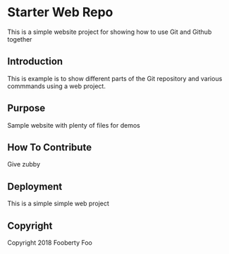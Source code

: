 # Starter Web Repo

This is a simple website project for showing how to use Git and Github together

## Introduction

This is example is to show different parts of the Git repository and various commmands using a web project.

## Purpose

Sample website with plenty of files for demos

## How To Contribute

Give zubby

## Deployment

This is a simple simple web project

## Copyright

Copyright 2018 Fooberty Foo
